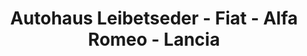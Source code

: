 ---
title: "Autohaus Leibetseder - Fiat - Alfa Romeo - Lancia"
url: /rohrbach-berg/autohaus-leibetseder-fiat-alfa-romeo-lancia/
shop: Autohaus
---
